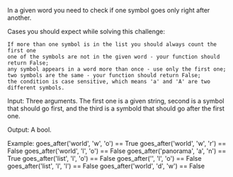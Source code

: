  In a given word you need to check if one symbol goes only right after another.

Cases you should expect while solving this challenge:

    If more than one symbol is in the list you should always count the first one
    one of the symbols are not in the given word - your function should return False;
    any symbol appears in a word more than once - use only the first one;
    two symbols are the same - your function should return False;
    the condition is case sensitive, which means 'a' and 'A' are two different symbols.

Input: Three arguments. The first one is a given string, second is a symbol that should go first, and the third is a symbold that should go after the first one.

Output: A bool.

Example:
goes_after('world', 'w', 'o') == True
goes_after('world', 'w', 'r') == False
goes_after('world', 'l', 'o') == False
goes_after('panorama', 'a', 'n') == True
goes_after('list', 'l', 'o') == False
goes_after('', 'l', 'o') == False
goes_after('list', 'l', 'l') == False
goes_after('world', 'd', 'w') == False
